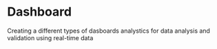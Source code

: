 # Dashboard
Creating a different types of dasboards analystics for data analysis and validation using real-time data 
